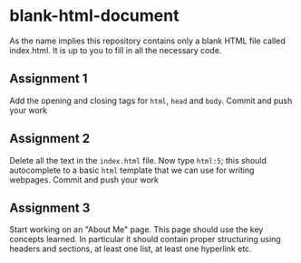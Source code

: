 # blank-html-document

As the name implies this repository contains only a blank HTML file called index.html. It is up to you to fill in all the necessary code.

## Assignment 1
Add the opening and closing tags for `html`, `head` and `body`.
Commit and push your work

## Assignment 2
Delete all the text in the `index.html` file. Now type `html:5`; this should autocomplete to a basic `html` template that we can use for writing webpages.
Commit and push your work

## Assignment 3
Start working on an "About Me" page. This page should use the key concepts learned. In particular it should contain proper structuring using headers and sections, at least one list, at least one hyperlink etc.
